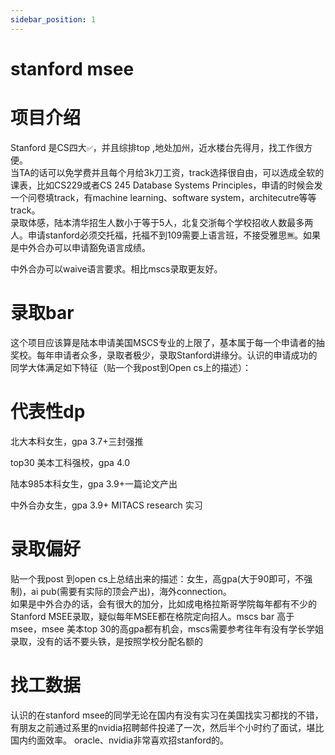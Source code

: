 ```yaml
---
sidebar_position: 1
---
```


# stanford msee

# 项目介绍
Stanford 是CS四大`✅`，并且综排top ,地处加州，近水楼台先得月，找工作很方便。  
当TA的话可以免学费并且每个月给3k刀工资，track选择很自由，可以选成全软的课表，比如CS229或者CS 245 Database Systems Principles，申请的时候会发一个问卷填track，有machine learning、software system，architecutre等等track。  
录取体感，陆本清华招生人数小于等于5人，北复交浙每个学校招收人数最多两人。申请stanford必须交托福，托福不到109需要上语言班，不接受雅思`🈚️`。如果是中外合办可以申请豁免语言成绩。

中外合办可以waive语言要求。相比mscs录取更友好。

# 录取bar
这个项目应该算是陆本申请美国MSCS专业的上限了，基本属于每一个申请者的抽奖校。每年申请者众多，录取者极少，录取Stanford讲缘分。认识的申请成功的同学大体满足如下特征（贴一个我post到Open cs上的描述）：

# 代表性dp
北大本科女生，gpa 3.7+三封强推

top30 美本工科强校，gpa 4.0

陆本985本科女生，gpa 3.9+一篇论文产出

中外合办女生，gpa 3.9+ MITACS research 实习

# 录取偏好
贴一个我post 到open cs上总结出来的描述：女生，高gpa(大于90即可，不强制)，ai pub(需要有实际的顶会产出)，海外connection。  
如果是中外合办的话，会有很大的加分，比如成电格拉斯哥学院每年都有不少的Stanford MSEE录取，疑似每年MSEE都在格院定向招人。mscs bar 高于msee，msee 美本top 30的高gpa都有机会，mscs需要参考往年有没有学长学姐录取，没有的话不要头铁，是按照学校分配名额的

# 找工数据
认识的在stanford msee的同学无论在国内有没有实习在美国找实习都找的不错，有朋友之前通过系里的nvidia招聘邮件投递了一次，然后半个小时约了面试，堪比国内约面效率。
oracle、nvidia非常喜欢招stanford的。

